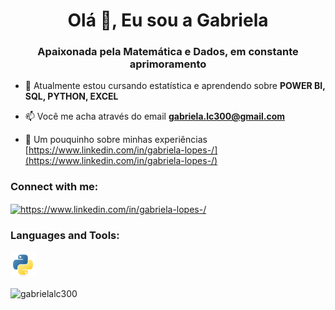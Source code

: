 <h1 align="center">Olá 👋, Eu sou a Gabriela</h1>
<h3 align="center">Apaixonada pela Matemática e Dados, em constante aprimoramento</h3>

- 🌱 Atualmente estou cursando estatística e aprendendo sobre **POWER BI, SQL, PYTHON, EXCEL**

- 📫 Você me acha através do email **gabriela.lc300@gmail.com**

- 📄 Um pouquinho sobre minhas experiências [https://www.linkedin.com/in/gabriela-lopes-/](https://www.linkedin.com/in/gabriela-lopes-/)

<h3 align="left">Connect with me:</h3>
<p align="left">
<a href="https://linkedin.com/in/https://www.linkedin.com/in/gabriela-lopes-/" target="blank"><img align="center" src="https://raw.githubusercontent.com/rahuldkjain/github-profile-readme-generator/master/src/images/icons/Social/linked-in-alt.svg" alt="https://www.linkedin.com/in/gabriela-lopes-/" height="30" width="40" /></a>
</p>

<h3 align="left">Languages and Tools:</h3>
<p align="left"> <a href="https://www.python.org" target="_blank" rel="noreferrer"> <img src="https://raw.githubusercontent.com/devicons/devicon/master/icons/python/python-original.svg" alt="python" width="40" height="40"/> </a> </p>

<p><img align="center" src="https://github-readme-stats.vercel.app/api/top-langs?username=gabrielalc300&show_icons=true&locale=en&layout=compact" alt="gabrielalc300" /></p>


<!---
- 👋 Olá, eu sou @gabrielalc300
- 👀 Estou interessada na carreira de Analista de Dados
- 🌱  Atualmente estou cursando estatistica e aprendendo sobre POWER BI, Python, SQL
- 💞️ Já tenho formação acadêmica em Matemética 
- 📫 Você me acha através do e-mail gabriela.lc300@gmail.com
- ⚡ Uma pessoa curiosa em constante aprendizado


gabrielalc300/gabrielalc300 is a ✨ special ✨ repository because its `README.md` (this file) appears on your GitHub profile.
You can click the Preview link to take a look at your changes.
--->
